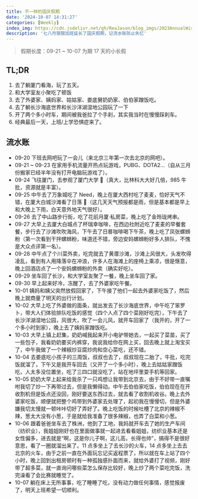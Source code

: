 ```yaml
---
title: 不一样的国庆假期
date: '2024-10-07 14:31:27'
categories: [Weekly]
index_img: https://cdn.jsdelivr.net/gh/ReaJason/blog_imgs/2023AnnualWishes_index_img.png
description: '七八月狠狠加班延长了国庆假期，记流水账防止失忆'
---
```


> 假期长度：09-21 ~ 10-07 为期 17 天的小长假

## TL;DR

1. 去了躺厦门看海，玩了五天。
2. 和大学室友小聚吃了顿饭
3. 去了外婆家、姨妈家、姑姑家、娄底舅奶奶家、伯伯家蹭饭吃。
4. 去了躺长沙海底世界和长沙洋湖湿地公园玩了一下
5. 开了两个多小时车，期间被我爸拉了个手刹，其实我当时在慢慢踩刹车。
6. 经典最后一天，上班/上学恐惧症来了。

## 流水账

- 09-20 下班去网吧玩了一会儿（来北京三年第一次去北京的网吧）。
- 09-21 ~ 09-23 在家用手机流量开热点玩游戏，PUBG、DOTA2...（自从三月份搬家已经半年没有打开电脑玩游戏了）。
- 09-24 飞往厦门，去参观了厦门大学 🏫（真大，比林科大大好几倍，985 牛批，资源就是丰富）。
- 09-25 中午去了万象城吃了 Need，晚上在厦大西村吃了麦麦，恰好天气不错，在厦大白城沙滩看了日落 🌇（这几天天气预报都是雨，但是基本都是早上和大晚上下雨，白天意外地天气很好）。
- 09-26 去了中山路步行街，吃了花前月厦·私房菜，晚上吃了金玲珑烤串。
- 09-27 大早上去厦大白城点了杯瑞幸咖啡，在西边社附近吃了麦麦的早餐套餐，步行去了沙滩吹吹海风，下午去了日晷咖啡喝下午茶，晚上吃了凤张螺蛳粉（第一次看到干拌螺蛳粉，味道还不错，旁边安妈螺蛳粉好多人排队，不愧是大众点评第一名）。
- 09-28 中午点了个川菜外卖，吃完就去了黄厝沙滩，沙滩上风很大，头发吹得凌乱，看到有人用降落伞在冲浪，许多人在海滩上的座椅上乘凉，很是惬意，晚上回酒店点了一个安妈螺蛳粉的外卖（确实好吃）。
- 09-29 坐车回了长沙，和大学室友聚了一餐，晚上坐车回了家。
- 09-30 早上起来好冷，冻醒了，去了外婆家吃午餐。
- 10-01 姨妈和姨父突然放假回家了，下午接了他们一起去外婆家吃饭了，然后晚上就商量了明天的出行计划。
- 10-02 大早上吃了外婆做的面条，就出发去了长沙海底世界，中午吃了笨罗卜，带大人们体验排队吃饭的感觉（四个人点了四个菜刚好吃完），下午去了长沙洋湖湿地公园，风很大，吹了一会儿风，就开车回家了（我开的，开了一个多小时到家），晚上去了姨妈家蹭饭吃。
- 10-03 大早上镇上赶集，奶奶喊我起来开小电驴带她去，一起买了菜苗，买了一些包子，我看奶奶要买内裤穿，我说我给你在网上买，回去晚上就上淘宝买了，中午我做了一个辣椒炒豆腐炒肉和空心菜吃，还不错。
- 10-04 去娄底吃小孩子的三周饭，叔叔也去了，叔叔现在二胎了，牛批，吃完饭就溜了，下午又是我开车回去（又开了一个多小时），晚上去姑姑家蹭饭吃，人太多没位置坐，吃了三四口就没吃了，站在地坪里耍手机等回家。
- 10-05 奶奶大早上起来给我杀了一只鸡想让我带到北京去，由于不好带一直嘱咐我切了炒一下再带过去，但是我懒得动。中午去伯伯家吃饭，伯伯现在在开收割机但是饭点还没回，刚好要送东西过去，就去看了收割机收谷。晚上去外婆家吃饭，顺便就把整个鸡带到外婆家去处理了，起初我在慢慢切，但是外婆嫌我切太慢就一顿咔咔切好了弄好了。晚上吃饭的时候吐槽了北京的辣椒不辣，葱太大没有小葱，于是就给我准备了很多辣椒，也弄了白菜和小葱。
- 10-06 跟着爸爸坐车去了株洲，他到了工地，我妈就开车去了她的生产车间（纺织业），我姐姐刚好也在里面做事就一起进去看看姐姐，纺织业基本还是女性偏多，进去就是“啊，这是你儿子啊，这儿高，长得也帅”，搞得不是很好意思，看了一圈就溜出来了。11 点多坐上了去长沙的火车，14 点多坐上去去北京的火车，由于之前一直在外面玩忘记买返程票了，所以就在车上站了四个小时，晚上回到出租房顿时有一种孤独感扑面而来，就给外婆打了视频，刚好带了超多菜，就一直询问哪些菜怎么保存比较好，晚上炒了两个菜吃完饭，洗完澡看了会比赛就睡觉了。
- 10-07 躺在床上无所事事，吃了睡睡了吃，没有动力做任何事情，感觉报废了，明天上班希望一切顺利。
